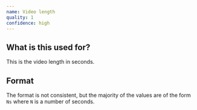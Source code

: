 ```yaml
---
name: Video length
quality: 1
confidence: high
---
```


## What is this used for?

This is the video length in seconds.

## Format

The format is not consistent, but the majority of the values are of the form
`Ns` where `N` is a number of seconds.
